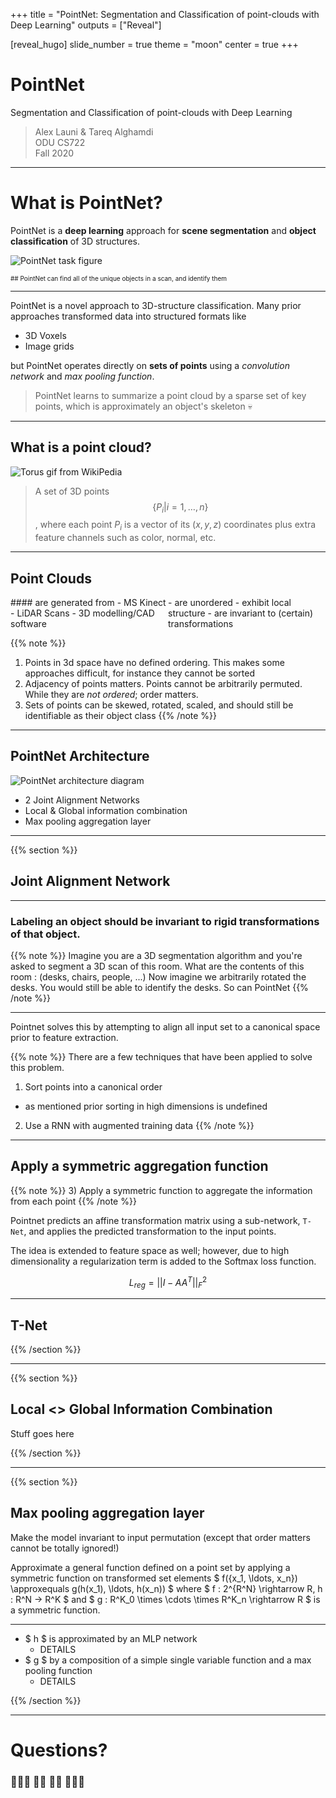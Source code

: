 +++
title = "PointNet: Segmentation and Classification of point-clouds with Deep Learning"
outputs = ["Reveal"]

[reveal_hugo]
slide_number = true
theme = "moon"
center = true
+++

# PointNet
Segmentation and Classification of point-clouds with Deep Learning

> Alex Launi & Tareq Alghamdi \
> ODU CS722 \
> Fall 2020

---

# What is PointNet?
PointNet is a **deep learning** approach for **scene segmentation** and **object classification** of 3D structures.

![PointNet task figure](images/tasks.png)
<div style="font-size: 10px;" data-markdown>
## PointNet can find all of the unique objects in a scan, and identify them
</div>

---

PointNet is a novel approach to 3D-structure classification. Many prior approaches transformed data into structured formats like
 - 3D Voxels
 - Image grids

but PointNet operates directly on **sets of points** using a *convolution network* and *max pooling function*.

> PointNet learns to summarize a point cloud by a sparse set of key points, which is approximately an object's skeleton 💀

---

## What is a point cloud?
![Torus gif from WikiPedia](images/Point_cloud_torus.gif)
> A set of 3D points $$ \{ P_{i} | i = 1,\ldots,n \} $$,
> where each point $P_i$ is a vector of its  $(x,y,z)$ coordinates 
> plus extra feature channels such as color, normal, etc.

---

## Point Clouds
<style>
.container{
    display: flex;
}
.col{
    flex: 1;
}
</style>

<div class="container" data-markdown>
<div class="col">
#### are generated from
 - MS Kinect 
 - LiDAR Scans
 - 3D modelling/CAD software
</div>

<div class="col">
- are unordered
- exhibit local structure
- are invariant to (certain) transformations
</div>
</div>

{{% note %}}
1) Points in 3d space have no defined ordering. This makes some approaches difficult, for instance they cannot be sorted
2) Adjacency of points matters. Points cannot be arbitrarily permuted. While they are *not ordered*; order matters.
3) Sets of points can be skewed, rotated, scaled, and should still be identifiable as their object class
{{% /note %}}

---

## PointNet Architecture
![PointNet architecture diagram](images/architecture.png)
- 2 Joint Alignment Networks
- Local & Global information combination
- Max pooling aggregation layer

---

{{% section %}}

## Joint Alignment Network

---

### Labeling an object should be invariant to rigid transformations of that object.

{{% note %}}
Imagine you are a 3D segmentation algorithm and you're asked to segment a 3D scan of this room.
What are the contents of this room : (desks, chairs, people, ...)
Now imagine we arbitrarily rotated the desks.  You would still be able to identify the desks.
So can PointNet
{{% /note %}}

---

Pointnet solves this by attempting to align all input set to a canonical space prior to feature extraction.

{{% note %}}
There are a few techniques that have been applied to solve this problem.
1) Sort points into a canonical order
  - as mentioned prior sorting in high dimensions is undefined
2) Use a RNN with augmented training data
{{% /note %}}

---

## Apply a symmetric aggregation function

{{% note %}}
3) Apply a symmetric function to aggregate the information from each point
{{% /note %}}

Pointnet predicts an affine transformation matrix using a sub-network, `T-Net`, and applies the predicted transformation
to the input points.

The idea is extended to feature space as well; however, due to high dimensionality a regularization term is added to the 
Softmax loss function.

$$ L_{reg} = ||I - AA^T||_F^2 $$

---

## T-Net

{{% /section %}}

---

{{% section %}}

## Local <> Global Information Combination

Stuff goes here

{{% /section %}}

---

{{% section %}}

## Max pooling aggregation layer

Make the model invariant to input permutation (except that order matters cannot be totally ignored!)

Approximate a general function defined on a point set by applying a symmetric function on transformed set elements
$ f(\{x_1, \ldots, x_n\}) \approxequals g(h(x_1), \ldots, h(x_n)) $ where $ f : 2^{R^N} \rightarrow R, h : R^N -> R^K $
and $ g : R^K_0 \times \cdots \times R^K_n \rightarrow R $ is a symmetric function.

---

- $ h $ is approximated by an MLP network
  - DETAILS
- $ g $ by a composition of a simple single variable function and a max pooling function
  - DETAILS

{{% /section %}}

---

# Questions?
### 🙋🏿‍♂️ 🙋🏻 🧟‍♀️ 🙋🏽‍♀️
